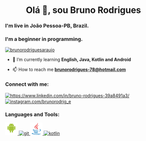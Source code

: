 <h1 align = "center"> Olá 👋, sou Bruno Rodrigues </h1>
<h3> I'm live in João Pessoa-PB, Brazil.</h3>
<h3>I'm a beginner in programming.</h3>
<p align = "left"> <a href = "https://github.com/ryo-ma/github-profile-trophy "> <img src =" https://github-profile-trophy.vercel.app/?username=brunorodriguesaraujo "alt =" brunorodriguesaraujo "/> </a> </p>

- 🌱 I’m currently learning **English, Java, Kotlin and Android**

- 📫 How to reach me **brunorodrigues-78@hotmail.com**

<h3 align="left">Connect with me:</h3>
<p align="left">
<a href="https://linkedin.com/in/https://www.linkedin.com/in/bruno-rodrigues-39a8491a3/" target="blank"><img align="center" src="https://img.shields.io/badge/linkedin-%230077B5.svg?&style=for-the-badge&logo=linkedin&logoColor=white" alt="https://www.linkedin.com/in/bruno-rodrigues-39a8491a3/" /></a>
<a href="https://instagram.com/instagram.com/brunorodrig_e" target="blank"><img align="center" src=https://img.shields.io/badge/instagram-%23E4405F.svg?&style=for-the-badge&logo=instagram&logoColor=white" alt="instagram.com/brunorodrig_e" /></a>
</p>

<h3 align="left">Languages and Tools:</h3>
<p align="left"> <a href="https://developer.android.com" target="_blank"> <img src="https://raw.githubusercontent.com/devicons/devicon/master/icons/android/android-original-wordmark.svg" alt="android" width="40" height="40"/> </a> <a href="https://git-scm.com/" target="_blank"> <img src="https://www.vectorlogo.zone/logos/git-scm/git-scm-icon.svg" alt="git" width="40" height="40"/> </a> <a href="https://www.java.com" target="_blank"> <img src="https://raw.githubusercontent.com/devicons/devicon/master/icons/java/java-original.svg" alt="java" width="40" height="40"/> </a> <a href="https://kotlinlang.org" target="_blank"> <img src="https://www.vectorlogo.zone/logos/kotlinlang/kotlinlang-icon.svg" alt="kotlin" width="40" height="40"/> </a> 
